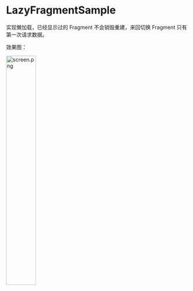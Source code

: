 # LazyFragmentSample
实现懒加载，已经显示过的 Fragment 不会销毁重建，来回切换 Fragment 只有第一次请求数据。

效果图：<br/>

<img src="https://github.com/xing16/LazyFragmentSample/raw/master/screenshot/screen.gif" width="40%"  alt="screen.png"/>


